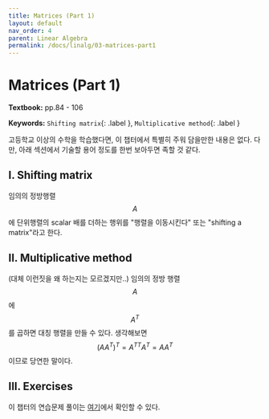 ```yaml
---
title: Matrices (Part 1)
layout: default
nav_order: 4
parent: Linear Algebra
permalink: /docs/linalg/03-matrices-part1
---
```


# Matrices (Part 1)

**Textbook:** pp.84 - 106

**Keywords:** `Shifting matrix`{: .label }, `Multiplicative method`{: .label }

고등학교 이상의 수학을 학습했다면, 이 챕터에서 특별히 주워 담을만한 내용은 없다.
다만, 아래 섹션에서 기술할 용어 정도를 한번 보아두면 족할 것 같다.

## I. Shifting matrix

임의의 정방행렬 $$A$$에 단위행렬의 scalar 배를 더하는 행위를 "행렬을 이동시킨다" 또는 "shifting a matrix"라고 한다.

## II. Multiplicative method

(대체 이런짓을 왜 하는지는 모르겠지만..) 임의의 정방 행렬 $$A$$에 $$A^T$$를 곱하면 대칭 행렬을 만들 수 있다.
생각해보면 $$(AA^T)^T = A^{TT}A^T = AA^T$$ 이므로 당연한 말이다.

## III. Exercises

이 챕터의 연습문제 풀이는 [여기](https://github.com/i-am-wonseoklee/i-am-wonseoklee.github.io/tree/main/docs/linalg/03-matrices-part1/exercises)에서 확인할 수 있다.

<script src="https://utteranc.es/client.js"
        repo="i-am-wonseoklee/i-am-wonseoklee.github.io"
        issue-term="pathname"
        theme="github-dark-orange"
        crossorigin="anonymous"
        async>
</script>
